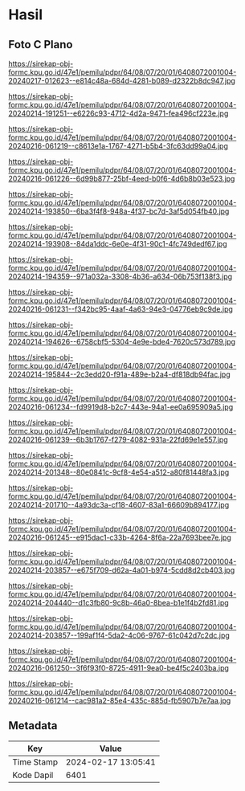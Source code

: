 # Hasil

## Foto C Plano

https://sirekap-obj-formc.kpu.go.id/47e1/pemilu/pdpr/64/08/07/20/01/6408072001004-20240217-012623--e814c48a-684d-4281-b089-d2322b8dc947.jpg

https://sirekap-obj-formc.kpu.go.id/47e1/pemilu/pdpr/64/08/07/20/01/6408072001004-20240214-191251--e6226c93-4712-4d2a-9471-fea496cf223e.jpg

https://sirekap-obj-formc.kpu.go.id/47e1/pemilu/pdpr/64/08/07/20/01/6408072001004-20240216-061219--c8613e1a-1767-4271-b5b4-3fc63dd99a04.jpg

https://sirekap-obj-formc.kpu.go.id/47e1/pemilu/pdpr/64/08/07/20/01/6408072001004-20240216-061226--6d99b877-25bf-4eed-b0f6-4d6b8b03e523.jpg

https://sirekap-obj-formc.kpu.go.id/47e1/pemilu/pdpr/64/08/07/20/01/6408072001004-20240214-193850--6ba3f4f8-948a-4f37-bc7d-3af5d054fb40.jpg

https://sirekap-obj-formc.kpu.go.id/47e1/pemilu/pdpr/64/08/07/20/01/6408072001004-20240214-193908--84da1ddc-6e0e-4f31-90c1-4fc749dedf67.jpg

https://sirekap-obj-formc.kpu.go.id/47e1/pemilu/pdpr/64/08/07/20/01/6408072001004-20240214-194359--971a032a-3308-4b36-a634-06b753f138f3.jpg

https://sirekap-obj-formc.kpu.go.id/47e1/pemilu/pdpr/64/08/07/20/01/6408072001004-20240216-061231--f342bc95-4aaf-4a63-94e3-04776eb9c9de.jpg

https://sirekap-obj-formc.kpu.go.id/47e1/pemilu/pdpr/64/08/07/20/01/6408072001004-20240214-194626--6758cbf5-5304-4e9e-bde4-7620c573d789.jpg

https://sirekap-obj-formc.kpu.go.id/47e1/pemilu/pdpr/64/08/07/20/01/6408072001004-20240214-195844--2c3edd20-f91a-489e-b2a4-df818db94fac.jpg

https://sirekap-obj-formc.kpu.go.id/47e1/pemilu/pdpr/64/08/07/20/01/6408072001004-20240216-061234--fd9919d8-b2c7-443e-94a1-ee0a695909a5.jpg

https://sirekap-obj-formc.kpu.go.id/47e1/pemilu/pdpr/64/08/07/20/01/6408072001004-20240216-061239--6b3b1767-f279-4082-931a-22fd69e1e557.jpg

https://sirekap-obj-formc.kpu.go.id/47e1/pemilu/pdpr/64/08/07/20/01/6408072001004-20240214-201348--80e0841c-9cf8-4e54-a512-a80f81448fa3.jpg

https://sirekap-obj-formc.kpu.go.id/47e1/pemilu/pdpr/64/08/07/20/01/6408072001004-20240214-201710--4a93dc3a-cf18-4607-83a1-66609b894177.jpg

https://sirekap-obj-formc.kpu.go.id/47e1/pemilu/pdpr/64/08/07/20/01/6408072001004-20240216-061245--e915dac1-c33b-4264-8f6a-22a7693bee7e.jpg

https://sirekap-obj-formc.kpu.go.id/47e1/pemilu/pdpr/64/08/07/20/01/6408072001004-20240214-203857--e675f709-d62a-4a01-b974-5cdd8d2cb403.jpg

https://sirekap-obj-formc.kpu.go.id/47e1/pemilu/pdpr/64/08/07/20/01/6408072001004-20240214-204440--d1c3fb80-9c8b-46a0-8bea-b1e1f4b2fd81.jpg

https://sirekap-obj-formc.kpu.go.id/47e1/pemilu/pdpr/64/08/07/20/01/6408072001004-20240214-203857--199af1f4-5da2-4c06-9767-61c042d7c2dc.jpg

https://sirekap-obj-formc.kpu.go.id/47e1/pemilu/pdpr/64/08/07/20/01/6408072001004-20240216-061250--3f6f93f0-8725-4911-9ea0-be4f5c2403ba.jpg

https://sirekap-obj-formc.kpu.go.id/47e1/pemilu/pdpr/64/08/07/20/01/6408072001004-20240216-061214--cac981a2-85e4-435c-885d-fb5907b7e7aa.jpg


## Metadata

| Key        | Value               |
| ---------- | ------------------- |
| Time Stamp | 2024-02-17 13:05:41 |
| Kode Dapil | 6401                |



